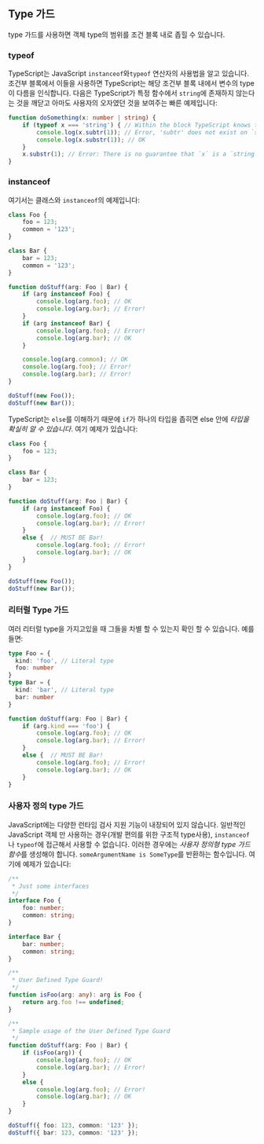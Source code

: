 ## Type 가드
type 가드를 사용하면 객체 type의 범위를 조건 블록 내로 좁힐 수 있습니다.


### typeof

TypeScript는 JavaScript `instanceof`와`typeof` 연산자의 사용법을 알고 있습니다. 조건부 블록에서 이들을 사용하면 TypeScript는 해당 조건부 블록 내에서 변수의 type이 다름을 인식합니다. 다음은 TypeScript가 특정 함수에서 `string`에 존재하지 않는다는 것을 깨닫고 아마도 사용자의 오자였던 것을 보여주는 빠른 예제입니다:

```ts
function doSomething(x: number | string) {
    if (typeof x === 'string') { // Within the block TypeScript knows that `x` must be a string
        console.log(x.subtr(1)); // Error, 'subtr' does not exist on `string`
        console.log(x.substr(1)); // OK
    }
    x.substr(1); // Error: There is no guarantee that `x` is a `string`
}
```

### instanceof

여기서는 클래스와 `instanceof`의 예제입니다:

```ts
class Foo {
    foo = 123;
    common = '123';
}

class Bar {
    bar = 123;
    common = '123';
}

function doStuff(arg: Foo | Bar) {
    if (arg instanceof Foo) {
        console.log(arg.foo); // OK
        console.log(arg.bar); // Error!
    }
    if (arg instanceof Bar) {
        console.log(arg.foo); // Error!
        console.log(arg.bar); // OK
    }

    console.log(arg.common); // OK
    console.log(arg.foo); // Error!
    console.log(arg.bar); // Error!
}

doStuff(new Foo());
doStuff(new Bar());
```

TypeScript는 `else`를 이해하기 때문에 `if`가 하나의 타입을 좁히면 else 안에 *타입을 확실히 알 수 있습니다*. 여기 예제가 있습니다:

```ts
class Foo {
    foo = 123;
}

class Bar {
    bar = 123;
}

function doStuff(arg: Foo | Bar) {
    if (arg instanceof Foo) {
        console.log(arg.foo); // OK
        console.log(arg.bar); // Error!
    }
    else {  // MUST BE Bar!
        console.log(arg.foo); // Error!
        console.log(arg.bar); // OK
    }
}

doStuff(new Foo());
doStuff(new Bar());
```

### 리터럴 Type 가드

여러 리터럴 type을 가지고있을 때 그들을 차별 할 수 있는지 확인 할 수 있습니다. 예를들면:

```ts
type Foo = {
  kind: 'foo', // Literal type 
  foo: number
}
type Bar = {
  kind: 'bar', // Literal type 
  bar: number
}

function doStuff(arg: Foo | Bar) {
    if (arg.kind === 'foo') {
        console.log(arg.foo); // OK
        console.log(arg.bar); // Error!
    }
    else {  // MUST BE Bar!
        console.log(arg.foo); // Error!
        console.log(arg.bar); // OK
    }
}
```

### 사용자 정의 type 가드
JavaScript에는 다양한 런타임 검사 지원 기능이 내장되어 있지 않습니다. 일반적인 JavaScript 객체 만 사용하는 경우(개발 편의를 위한 구조적 type사용), `instanceof`나 `typeof`에 접근해서 사용할 수 없습니다. 이러한 경우에는 *사용자 정의형 type 가드 함수*를 생성해야 합니다. `someArgumentName is SomeType`를 반환하는 함수입니다. 여기에 예제가 있습니다:

```ts
/**
 * Just some interfaces
 */
interface Foo {
    foo: number;
    common: string;
}

interface Bar {
    bar: number;
    common: string;
}

/**
 * User Defined Type Guard!
 */
function isFoo(arg: any): arg is Foo {
    return arg.foo !== undefined;
}

/**
 * Sample usage of the User Defined Type Guard
 */
function doStuff(arg: Foo | Bar) {
    if (isFoo(arg)) {
        console.log(arg.foo); // OK
        console.log(arg.bar); // Error!
    }
    else {
        console.log(arg.foo); // Error!
        console.log(arg.bar); // OK
    }
}

doStuff({ foo: 123, common: '123' });
doStuff({ bar: 123, common: '123' });
```
